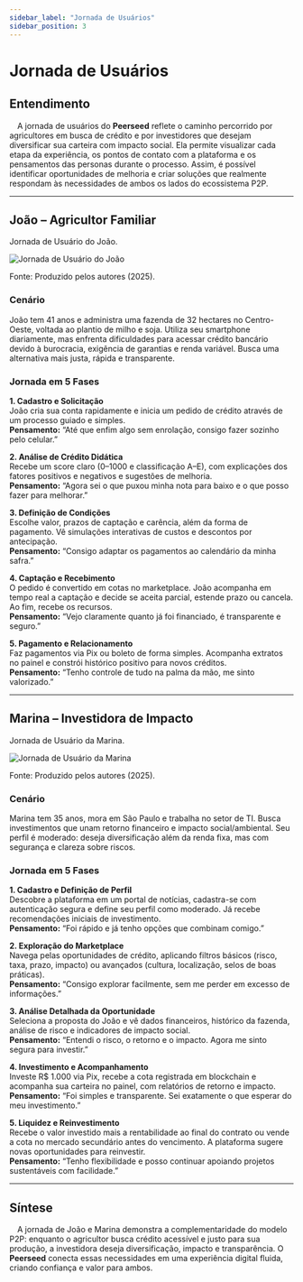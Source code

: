 ```yaml
---
sidebar_label: "Jornada de Usuários"
sidebar_position: 3
---
```


# Jornada de Usuários

## Entendimento

&emsp;A jornada de usuários do **Peerseed** reflete o caminho percorrido por agricultores em busca de crédito e por investidores que desejam diversificar sua carteira com impacto social. Ela permite visualizar cada etapa da experiência, os pontos de contato com a plataforma e os pensamentos das personas durante o processo. Assim, é possível identificar oportunidades de melhoria e criar soluções que realmente respondam às necessidades de ambos os lados do ecossistema P2P.

---

## João – Agricultor Familiar

<p style={{textAlign: 'center'}}> Jornada de Usuário do João.</p>
<div style={{margin: 15}}>
  <div style={{textAlign: 'center'}}>
        <img src={require("../../static/img/jornada_joao.png").default} style={{width: 800}} alt="Jornada de Usuário do João" />
        <br/>
    </div>
</div>
<p style={{textAlign: 'center'}}> Fonte: Produzido pelos autores (2025).</p>

### Cenário
João tem 41 anos e administra uma fazenda de 32 hectares no Centro-Oeste, voltada ao plantio de milho e soja. Utiliza seu smartphone diariamente, mas enfrenta dificuldades para acessar crédito bancário devido à burocracia, exigência de garantias e renda variável. Busca uma alternativa mais justa, rápida e transparente.

### Jornada em 5 Fases

**1. Cadastro e Solicitação**  
João cria sua conta rapidamente e inicia um pedido de crédito através de um processo guiado e simples.  
**Pensamento:** “Até que enfim algo sem enrolação, consigo fazer sozinho pelo celular.”

**2. Análise de Crédito Didática**  
Recebe um score claro (0–1000 e classificação A–E), com explicações dos fatores positivos e negativos e sugestões de melhoria.  
**Pensamento:** “Agora sei o que puxou minha nota para baixo e o que posso fazer para melhorar.”

**3. Definição de Condições**  
Escolhe valor, prazos de captação e carência, além da forma de pagamento. Vê simulações interativas de custos e descontos por antecipação.  
**Pensamento:** “Consigo adaptar os pagamentos ao calendário da minha safra.”

**4. Captação e Recebimento**  
O pedido é convertido em cotas no marketplace. João acompanha em tempo real a captação e decide se aceita parcial, estende prazo ou cancela. Ao fim, recebe os recursos.  
**Pensamento:** “Vejo claramente quanto já foi financiado, é transparente e seguro.”

**5. Pagamento e Relacionamento**  
Faz pagamentos via Pix ou boleto de forma simples. Acompanha extratos no painel e constrói histórico positivo para novos créditos.  
**Pensamento:** “Tenho controle de tudo na palma da mão, me sinto valorizado.”

---

## Marina – Investidora de Impacto

<p style={{textAlign: 'center'}}> Jornada de Usuário da Marina.</p>
<div style={{margin: 15}}>
  <div style={{textAlign: 'center'}}>
        <img src={require("../../static/img/jornada_marina.png").default} style={{width: 800}} alt="Jornada de Usuário da Marina" />
        <br/>
    </div>
</div>
<p style={{textAlign: 'center'}}> Fonte: Produzido pelos autores (2025).</p>

### Cenário
Marina tem 35 anos, mora em São Paulo e trabalha no setor de TI. Busca investimentos que unam retorno financeiro e impacto social/ambiental. Seu perfil é moderado: deseja diversificação além da renda fixa, mas com segurança e clareza sobre riscos.

### Jornada em 5 Fases

**1. Cadastro e Definição de Perfil**  
Descobre a plataforma em um portal de notícias, cadastra-se com autenticação segura e define seu perfil como moderado. Já recebe recomendações iniciais de investimento.  
**Pensamento:** “Foi rápido e já tenho opções que combinam comigo.”

**2. Exploração do Marketplace**  
Navega pelas oportunidades de crédito, aplicando filtros básicos (risco, taxa, prazo, impacto) ou avançados (cultura, localização, selos de boas práticas).  
**Pensamento:** “Consigo explorar facilmente, sem me perder em excesso de informações.”

**3. Análise Detalhada da Oportunidade**  
Seleciona a proposta do João e vê dados financeiros, histórico da fazenda, análise de risco e indicadores de impacto social.  
**Pensamento:** “Entendi o risco, o retorno e o impacto. Agora me sinto segura para investir.”

**4. Investimento e Acompanhamento**  
Investe R$ 1.000 via Pix, recebe a cota registrada em blockchain e acompanha sua carteira no painel, com relatórios de retorno e impacto.  
**Pensamento:** “Foi simples e transparente. Sei exatamente o que esperar do meu investimento.”

**5. Liquidez e Reinvestimento**  
Recebe o valor investido mais a rentabilidade ao final do contrato ou vende a cota no mercado secundário antes do vencimento. A plataforma sugere novas oportunidades para reinvestir.  
**Pensamento:** “Tenho flexibilidade e posso continuar apoiando projetos sustentáveis com facilidade.”

---

## Síntese

&emsp;A jornada de João e Marina demonstra a complementaridade do modelo P2P: enquanto o agricultor busca crédito acessível e justo para sua produção, a investidora deseja diversificação, impacto e transparência. O **Peerseed** conecta essas necessidades em uma experiência digital fluida, criando confiança e valor para ambos.

